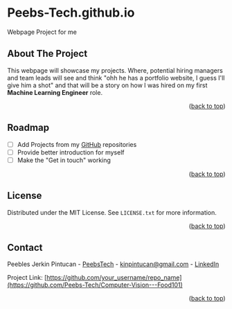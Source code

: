 # Peebs-Tech.github.io
Webpage Project for me

<!-- ABOUT THE PROJECT -->
## About The Project

This webpage will showcase my projects. Where, potential hiring managers and team leads will see and think "ohh he has a portfolio website, I guess I'll give him a shot" and that will be a story on how I was hired on my first **Machine Learning Engineer** role. 

<p align="right">(<a href="#readme-top">back to top</a>)</p>

<!-- ROADMAP -->
## Roadmap

- [ ] Add Projects from my [GitHub](https://github.com/Peebs-Tech) repositories
- [ ] Provide better introduction for myself
- [ ] Make the "Get in touch" working

<p align="right">(<a href="#readme-top">back to top</a>)</p>


<!-- LICENSE -->
## License

Distributed under the MIT License. See `LICENSE.txt` for more information.

<p align="right">(<a href="#readme-top">back to top</a>)</p>


<!-- CONTACT -->
## Contact

Peebles Jerkin Pintucan - [PeebsTech](https://twitter.com/PeebsTech) - kinpintucan@gmail.com - [LinkedIn](https://www.linkedin.com/in/pintucan-pj/)

Project Link: [https://github.com/your_username/repo_name](https://github.com/Peebs-Tech/Computer-Vision---Food101)

<p align="right">(<a href="#readme-top">back to top</a>)</p>